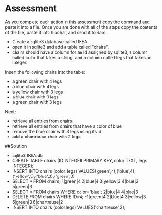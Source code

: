 # Assessment
As you complete each action in this assessment copy the command and paste it into a file. Once you are done with all of the steps copy the contents of the file, paste it into hipchat, and send it to Sam.

- Create a sqlite3 database called IKEA.
- open it in sqlite3 and add a table called "chairs".
- chairs should have a column for an id assigned by sqlite3, a column called color that takes a string, and a column called legs that takes an integer.

Insert the following chairs into the table:
- a green chair with 4 legs
- a blue chair with 4 legs
- a yellow chair with 3 legs
- a blue chair with 3 legs
- a green chair with 3 legs


Next:
- retrieve all entries from chairs
- retrieve all entries from chairs that have a color of blue
- remove the blue chair with 3 legs using its id
- add a chartreuse chair with 2 legs

##Solution
- sqlite3 IKEA.db
- CREATE TABLE chairs (ID INTEGER PRIMARY KEY, color TEXT, legs INTEGER);
- INSERT INTO chairs (color, legs) VALUES('green',4),('blue',4),('yellow',3),('blue',3),('green',3)
- SELECT * FROM chairs;
1|green|4
2|blue|4
3|yellow|3
4|blue|3
5|green|3
- SELECT * FROM chairs WHERE color='blue';
2|blue|4
4|blue|3
- DELETE FROM chairs WHERE ID=4;
-1|green|4
2|blue|4
3|yellow|3
5|green|3
6|chartreuse|2
- INSERT INTO chairs (color,legs) VALUES('chartreuse',2);
